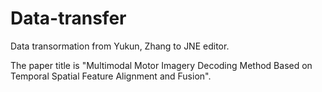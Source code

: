 # Data-transfer
Data transormation from Yukun, Zhang to JNE editor.

The paper title is "Multimodal Motor Imagery Decoding Method Based on Temporal Spatial Feature Alignment and Fusion".

